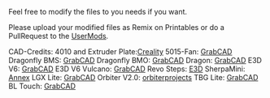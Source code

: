 Feel free to modify the files to you needs if you want.

Please upload your modified files as Remix on Printables or do a PullRequest to the [UserMods](https://github.com/kevinakasam/FrankEnstein-Duct/UserMods).


CAD-Credits:
    4010 and Extruder Plate:[Creality](https://github.com/Creality3DPrinting/Ender-3/blob/master/Ender-3%20Mechanical/STP/01%20MAIN%20ASM%20Ender_3.STEP)
    5015-Fan:               [GrabCAD](https://grabcad.com/library/radial-cooling-5015-fan-50mm-dc12v-1)
    Dragonfly BMS:          [GrabCAD](https://grabcad.com/library/phaetus-bms-hotend-1)
    Dragonfly BMO:          [GrabCAD](https://grabcad.com/library/phaetus-dragonfly-bmo-1)
    Dragon:                 [GrabCAD](https://grabcad.com/library/trianglelab-phaetus-dragon-hotend-st-sf-and-hf-1)
    E3D V6:                 [GrabCAD](https://grabcad.com/library/e3d-v6-hotend-3)
    E3D V6 Vulcano:         [GrabCAD](https://grabcad.com/library/hotend-e3d-volcano-1)
    Revo Steps:             [E3D](https://e3d-online.zendesk.com/hc/en-us/categories/6439191603357-Revo-Support)
    SherpaMini:             [Annex](https://github.com/Annex-Engineering/Sherpa_Mini-Extruder/blob/master/CAD/sherpa_mini_release1.STEP)
    LGX Lite:               [GrabCAD](https://grabcad.com/library/lgx-lite-1)
    Orbiter V2.0:           [orbiterprojects](https://orbiterprojects.com/download/orbiter2/Orbiter%20v2.0%20mockup.step)
    TBG Lite:               [GrabCAD](https://grabcad.com/library/tbg-lite-extruder-1)
    BL Touch:               [GrabCAD](https://grabcad.com/library/bltouch-v3-1-2)
    